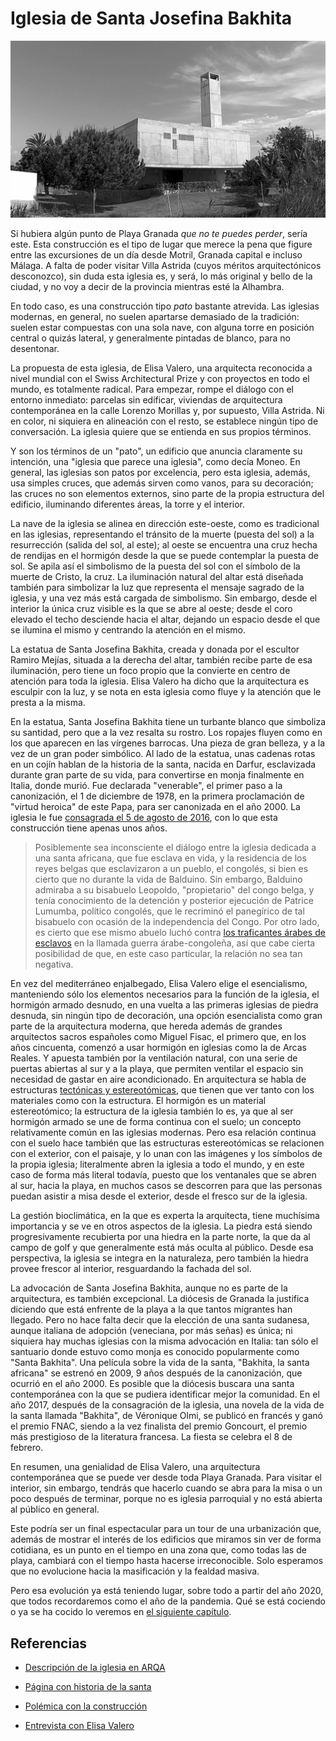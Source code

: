 # Iglesia de Santa Josefina Bakhita

![Iglesia de Santa Josefina Bakhita desde la parcela](img/santa-josefina-bakhita.jpg)

Si hubiera algún punto de Playa Granada *que no te puedes perder*,
sería este. Esta construcción es el tipo de lugar que merece la pena
que figure entre las excursiones de un día desde Motril, Granada
capital e incluso Málaga. A falta de poder visitar Villa Astrida
(cuyos méritos arquitectónicos desconozco), sin duda esta iglesia es,
y será, lo más original y bello de la ciudad, y no voy a decir de la
provincia mientras esté la Alhambra.

En todo caso, es una construcción tipo *pato* bastante atrevida. Las
iglesias modernas, en general, no suelen apartarse demasiado de la
tradición: suelen estar compuestas con una sola nave, con alguna torre
en posición central o quizás lateral, y generalmente pintadas de
blanco, para no desentonar.

La propuesta de esta iglesia, de Elisa Valero, una arquitecta
reconocida a nivel mundial con el Swiss Architectural Prize y con
proyectos en todo el mundo, es totalmente radical. Para empezar, rompe
el diálogo con el entorno inmediato: parcelas sin edificar, viviendas
de arquitectura contemporánea en la calle Lorenzo Morillas y, por
supuesto, Villa Astrida. Ni en color, ni siquiera en alineación con el
resto, se establece ningún tipo de conversación. La iglesia quiere que
se entienda en sus propios términos.

Y son los términos de un "pato", un edificio que anuncia claramente su
intención, una "iglesia que parece una iglesia", como decía Moneo. En
general, las iglesias son patos por excelencia, pero esta iglesia,
además, usa simples cruces, que además sirven como vanos, para su
decoración; las cruces no son elementos externos, sino parte de la
propia estructura del edificio, iluminando diferentes áreas, la torre
y el interior.

La nave de la iglesia se alinea en dirección este-oeste, como es
tradicional en las iglesias, representando el tránsito de la muerte
(puesta del sol) a la resurrección (salida del sol, al este); al oeste
se encuentra una cruz hecha de rendijas en el hormigón desde la que se
puede contemplar la puesta de sol. Se apila así el simbolismo de la
puesta del sol con el símbolo de la muerte de Cristo, la cruz. La
iluminación natural del altar está diseñada también para simbolizar la
luz que representa el mensaje sagrado de la iglesia, y una vez más
está cargada de simbolismo. Sin embargo, desde el interior la única
cruz visible es la que se abre al oeste; desde el coro elevado el
techo desciende hacia el altar, dejando un espacio desde el que se
ilumina el mismo y centrando la atención en el mismo.

La estatua de Santa Josefina Bakhita, creada y donada por el escultor
Ramiro Mejías, situada a la derecha del altar, también recibe parte de
esa iluminación, pero tiene un foco propio que la convierte en centro
de atención para toda la iglesia. Elisa Valero ha dicho que la
arquitectura es esculpir con la luz, y se nota en esta iglesia como
fluye y la atención que le presta a la misma.

En la estatua, Santa Josefina Bakhita tiene un turbante blanco que
simboliza su santidad, pero que a la vez resalta su rostro. Los
ropajes fluyen como en los que aparecen en las vírgenes barrocas. Una
pieza de gran belleza, y a la vez de un gran poder simbólico.  Al lado
de la estatua, unas cadenas rotas en un cojín hablan de la historia de
la santa, nacida en Darfur, esclavizada durante gran parte de su vida,
para convertirse en monja finalmente en Italia, donde murió. Fue
declarada "venerable", el primer paso a la canonización, el 1 de
diciembre de 1978, en la primera proclamación de "virtud heroica" de
este Papa, para ser canonizada en el año 2000.  La iglesia le fue
[consagrada el 5 de agosto de
2016](https://www.archidiocesisgranada.es/index.php/noticias/la-iglesia-en-playa-granada-celebra-la-bendicion-de-la-escultura-de-santa-josefina-bakhita),
con lo que esta construcción tiene apenas unos años.

> Posiblemente sea inconsciente el diálogo entre la iglesia dedicada a
> una santa africana, que fue esclava en vida, y la residencia de los
> reyes belgas que esclavizaron a un pueblo, el congolés, si bien es
> cierto que no durante la vida de Balduino. Sin embargo, Balduino
> admiraba a su bisabuelo Leopoldo, "propietario" del congo belga, y
> tenía conocimiento de la detención y posterior ejecución de Patrice
> Lumumba, político congolés, que le recriminó el panegírico de tal
> bisabuelo con ocasión de la independencia del Congo. Por otro lado,
> es cierto que ese mismo abuelo luchó
> contra
> [los traficantes árabes de esclavos](https://es.wikipedia.org/wiki/Guerra_%C3%A1rabe_del_Congo) en
> la llamada guerra árabe-congoleña, así que cabe cierta posibilidad
> de que, en este caso particular, la relación no sea tan negativa.

En vez del mediterráneo enjalbegado, Elisa Valero elige el
esencialismo, manteniendo sólo los elementos necesarios para la
función de la iglesia, el hormigón armado desnudo, en una vuelta a las
primeras iglesias de piedra desnuda, sin ningún tipo de decoración,
una opción esencialista como gran parte de la arquitectura moderna,
que hereda además de grandes arquitectos sacros españoles como Miguel
Fisac, el primero que, en los años cincuenta, comenzó a usar hormigón
en iglesias como la de Arcas Reales. Y apuesta también por la
ventilación natural, con una serie de puertas abiertas al sur y a la
playa, que permiten ventilar el espacio sin necesidad de gastar en
aire acondicionado. En arquitectura se habla de estructuras
[tectónicas y
estereotómicas](https://www.uic.mx/tectonico-estereotomico-materia-estructura/),
que tienen que ver tanto con los materiales como con la estructura. El
hormigón es un material estereotómico; la estructura de la iglesia
también lo es, ya que al ser hormigón armado se une de forma continua
con el suelo; un concepto relativamente común en las iglesias
modernas. Pero esa relación continua con el suelo hace también que las
estructuras estereotómicas se relacionen con el exterior, con el
paisaje, y lo unan con las imágenes y los símbolos de la propia
iglesia; literalmente abren la iglesia a todo el mundo, y en este caso
de forma más literal todavía, puesto que los ventanales que se abren
al sur, hacia la playa, en muchos casos se descorren para que las
personas puedan asistir a misa desde el exterior, desde el fresco sur
de la iglesia.

La gestión bioclimática, en la que es experta la arquitecta, tiene
muchísima importancia y se ve en otros aspectos de la iglesia. La
piedra está siendo progresivamente recubierta por una hiedra en la
parte norte, la que da al campo de golf y que generalmente está más
oculta al público. Desde esa perspectiva, la iglesia se integra en la
naturaleza, pero también la hiedra provee frescor al interior,
resguardando la fachada del sol.

La advocación de Santa Josefina Bakhita, aunque no es parte de la
arquitectura, es también excepcional. La diócesis de Granada la
justifica diciendo que está enfrente de la playa a la que tantos
migrantes han llegado. Pero no hace falta decir que la elección de una
santa sudanesa, aunque italiana de adopción (veneciana, por más señas)
es única; ni siquiera hay muchas iglesias con la misma advocación en
Italia: tan sólo el santuario donde estuvo como monja es conocido
popularmente como "Santa Bakhita". Una película sobre la vida de la
santa, "Bakhita, la santa africana" se estrenó en 2009, 9 años después
de la canonización, que ocurrió en el año 2000. Es posible que la
diócesis buscara una santa contemporánea con la que se pudiera
identificar mejor la comunidad. En el año 2017, después de la
consagración de la iglesia, una novela de la vida de la santa llamada
"Bakhita", de Véronique Olmi, se publicó en francés y ganó el premio
FNAC, siendo a la vez finalista del premio Goncourt, el premio más
prestigioso de la literatura francesa. La fiesta se celebra el 8 de
febrero.

En resumen, una genialidad de Elisa Valero, una arquitectura
contemporánea que se puede ver desde toda Playa Granada. Para visitar
el interior, sin embargo, tendrás que hacerlo cuando se abra para la
misa o un poco después de terminar, porque no es iglesia parroquial y
no está abierta al público en general.

Este podría ser un final espectacular para un tour de una urbanización
que, además de mostrar el interés de los edificios que miramos sin ver
de forma cotidiana, es un punto en el tiempo en una zona que, como
todas las de playa, cambiará con el tiempo hasta hacerse
irreconocible. Solo esperamos que no evolucione hacia la masificación
y la fealdad masiva.

Pero esa evolución ya está teniendo lugar, sobre todo a partir del año
2020, que todos recordaremos como el año de la pandemia. Qué se está
cociendo o ya se ha cocido lo veremos en [el siguiente
capítulo](tras-la-pandemia.md).

## Referencias

* [Descripción de la iglesia en ARQA](https://arqa.com/arquitectura/iglesia-en-playa-granada.html)

*  [Página con historia de la santa](https://es.wikipedia.org/wiki/Josefina_Bakhita)

* [Polémica con la construcción](https://www.granadahoy.com/granada/construccion-iglesia-verde-Playa-Granada_0_988101701.html)

* [Entrevista con Elisa Valero](https://www.granadahoy.com/granada/templo-Playa-Granada-vuelta-origenes_0_1062493866.html)
